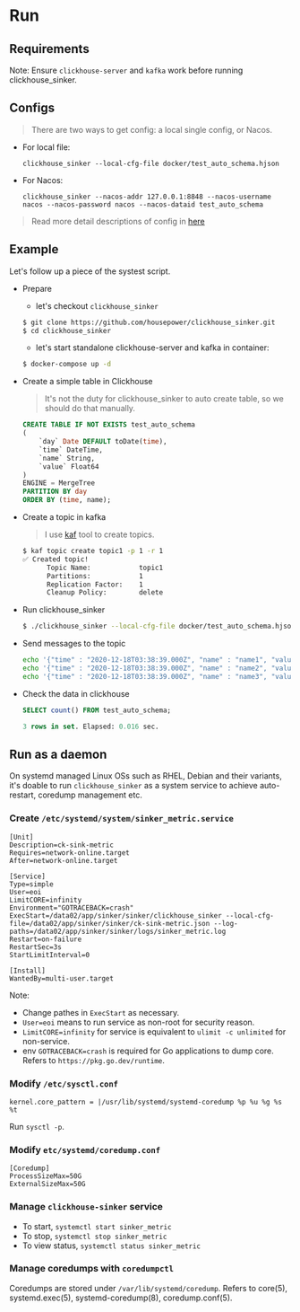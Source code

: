# Run

## Requirements

Note: Ensure `clickhouse-server` and `kafka` work before running clickhouse_sinker.

## Configs

> There are two ways to get config: a local single config, or Nacos.

- For local file:

  `clickhouse_sinker --local-cfg-file docker/test_auto_schema.hjson`

- For Nacos:

  `clickhouse_sinker --nacos-addr 127.0.0.1:8848 --nacos-username nacos --nacos-password nacos --nacos-dataid test_auto_schema`

> Read more detail descriptions of config in [here](../configuration/config.html)

## Example

Let's follow up a piece of the systest script.

* Prepare

  - let's checkout `clickhouse_sinker`

  ```bash
  $ git clone https://github.com/housepower/clickhouse_sinker.git
  $ cd clickhouse_sinker
  ```

  - let's start standalone clickhouse-server and kafka in container:

  ```bash
  $ docker-compose up -d
  ```

* Create a simple table in Clickhouse

  > It's not the duty for clickhouse_sinker to auto create table, so we should do that manually.

  ```sql
  CREATE TABLE IF NOT EXISTS test_auto_schema
  (
      `day` Date DEFAULT toDate(time),
      `time` DateTime,
      `name` String,
      `value` Float64
  )
  ENGINE = MergeTree
  PARTITION BY day
  ORDER BY (time, name);
  ```

* Create a topic in kafka

  > I use [kaf](https://github.com/birdayz/kaf) tool to create topics.

  ```bash
  $ kaf topic create topic1 -p 1 -r 1
  ✅ Created topic!
        Topic Name:            topic1
        Partitions:            1
        Replication Factor:    1
        Cleanup Policy:        delete
  ```


* Run clickhouse_sinker

  ```bash
  $ ./clickhouse_sinker --local-cfg-file docker/test_auto_schema.hjson
  ```


* Send messages to the topic

  ```bash
  echo '{"time" : "2020-12-18T03:38:39.000Z", "name" : "name1", "value" : 1}' | kaf -b '127.0.0.1:9092' produce topic1
  echo '{"time" : "2020-12-18T03:38:39.000Z", "name" : "name2", "value" : 2}' | kaf -b '127.0.0.1:9092' produce topic1
  echo '{"time" : "2020-12-18T03:38:39.000Z", "name" : "name3", "value" : 3}' | kaf -b '127.0.0.1:9092' produce topic1
  ```

* Check the data in clickhouse

  ```sql
  SELECT count() FROM test_auto_schema;

  3 rows in set. Elapsed: 0.016 sec.

  ```

## Run as a daemon

On systemd managed Linux OSs such as RHEL, Debian and their variants, it's doable to run `clickhouse_sinker` as a system service to achieve auto-restart, coredump management etc.

### Create `/etc/systemd/system/sinker_metric.service`

```
[Unit]
Description=ck-sink-metric
Requires=network-online.target
After=network-online.target

[Service]
Type=simple
User=eoi
LimitCORE=infinity
Environment="GOTRACEBACK=crash"
ExecStart=/data02/app/sinker/sinker/clickhouse_sinker --local-cfg-file=/data02/app/sinker/sinker/ck-sink-metric.json --log-paths=/data02/app/sinker/sinker/logs/sinker_metric.log
Restart=on-failure
RestartSec=3s
StartLimitInterval=0

[Install]
WantedBy=multi-user.target
```

Note:

- Change pathes in `ExecStart` as necessary.
- `User=eoi` means to run service as non-root for security reason.
- `LimitCORE=infinity` for service is equivalent to `ulimit -c unlimited` for non-service.
- env `GOTRACEBACK=crash` is required for Go applications to dump core. Refers to `https://pkg.go.dev/runtime`.

### Modify `/etc/sysctl.conf`

```kernel.core_pattern = |/usr/lib/systemd/systemd-coredump %p %u %g %s %t```

Run `sysctl -p`.

### Modify `etc/systemd/coredump.conf`

```
[Coredump]
ProcessSizeMax=50G
ExternalSizeMax=50G
```

### Manage `clickhouse-sinker` service

- To start, `systemctl start sinker_metric`
- To stop, `systemctl stop sinker_metric`
- To view status, `systemctl status sinker_metric`

### Manage coredumps with `coredumpctl`

Coredumps are stored under `/var/lib/systemd/coredump`.
Refers to core(5), systemd.exec(5), systemd-coredump(8), coredump.conf(5).
